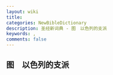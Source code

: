 ```yaml
---
layout: wiki
title: 
categories: NewBibleDictionary
description: 圣经新词典 - 图　以色列的支派
keywords: , 
comments: false
---
```


## 图　以色列的支派












